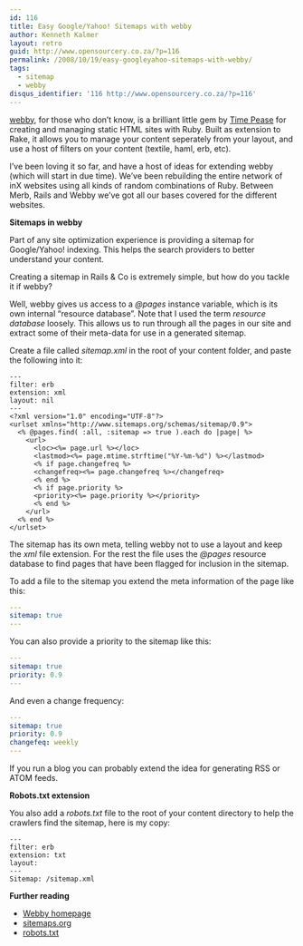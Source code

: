 ```yaml
---
id: 116
title: Easy Google/Yahoo! Sitemaps with webby
author: Kenneth Kalmer
layout: retro
guid: http://www.opensourcery.co.za/?p=116
permalink: /2008/10/19/easy-googleyahoo-sitemaps-with-webby/
tags:
  - sitemap
  - webby
disqus_identifier: '116 http://www.opensourcery.co.za/?p=116'
---
```


<a href="http://webby.rubyforge.org" target="_blank">webby</a>, for those who don&#8217;t know, is a brilliant little gem by <a href="http://github.com/TwP" target="_blank">Time Pease</a> for creating and managing static HTML sites with Ruby. Built as extension to Rake, it allows you to manage your content seperately from your layout, and use a host of filters on your content (textile, haml, erb, etc).

I&#8217;ve been loving it so far, and have a host of ideas for extending webby (which will start in due time). We&#8217;ve been rebuilding the entire network of inX websites using all kinds of random combinations of Ruby. Between Merb, Rails and Webby we&#8217;ve got all our bases covered for the different websites.

**Sitemaps in webby**

Part of any site optimization experience is providing a sitemap for Google/Yahoo! indexing. This helps the search providers to better understand your content.

Creating a sitemap in Rails & Co is extremely simple, but how do you tackle it if webby?

Well, webby gives us access to a *@pages* instance variable, which is its own internal &#8220;resource database&#8221;. Note that I used the term *resource database* loosely. This allows us to run through all the pages in our site and extract some of their meta-data for use in a generated sitemap.

Create a file called *sitemap.xml* in the root of your content folder, and paste the following into it:

~~~
---
filter: erb
extension: xml
layout: nil
---
<?xml version="1.0" encoding="UTF-8"?>
<urlset xmlns="http://www.sitemaps.org/schemas/sitemap/0.9">
  <% @pages.find( :all, :sitemap => true ).each do |page| %>
    <url>
      <loc><%= page.url %></loc>
      <lastmod><%= page.mtime.strftime("%Y-%m-%d") %></lastmod>
      <% if page.changefreq %>
      <changefreq><%= page.changefreq %></changefreq>
      <% end %>
      <% if page.priority %>
      <priority><%= page.priority %></priority>
      <% end %>
    </url>
  <% end %>
</urlset>
~~~

The sitemap has its own meta, telling webby not to use a layout and keep the *xml* file extension. For the rest the file uses the *@pages* resource database to find pages that have been flagged for inclusion in the sitemap.

To add a file to the sitemap you extend the meta information of the page like this:

~~~yaml
---
sitemap: true
---
~~~

You can also provide a priority to the sitemap like this:

~~~yaml
---
sitemap: true
priority: 0.9
---
~~~

And even a change frequency:

~~~yaml
---
sitemap: true
priority: 0.9
changefeq: weekly
---
~~~

If you run a blog you can probably extend the idea for generating RSS or ATOM feeds.

**Robots.txt extension**

You also add a *robots.txt* file to the root of your content directory to help the crawlers find the sitemap, here is my copy:

~~~
---
filter: erb
extension: txt
layout:
---
Sitemap: /sitemap.xml
~~~

**Further reading**

  * <a href="http://webby.rubyforge.org" target="_blank">Webby homepage</a>
  * <a href="http://www.sitemaps.org/" target="_blank">sitemaps.org</a>
  * <a href="http://www.robotstxt.org/" target="_blank">robots.txt</a>

